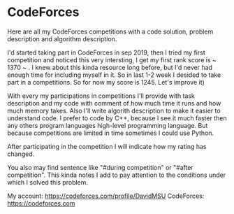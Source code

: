 # CodeForces
Here are all my CodeForces competitions with a code solution, problem description and algorithm description.

I'd started taking part in CodeForces in sep 2019, then I tried my first competition and noticed this very intersting, I get my first rank score is ~ 1370 ~ . I knew about this kinda resource long before, but I'd never had enough time for including myself in it. So in last 1-2 week I desided to take part in a competitions. So for now my score is 1245. Let's improve it)

With every my participations in competitions I'll provide with task description and my code with comment of how much time it runs and how much memory takes. Also I'll write algorith description to make it easier to understand code. I prefer to code by C++, because I see it much faster then any others program languages high-level programming language. But because competitions are limited in time sometimes I could use Python.

After participating in the competition I will indicate how my rating has changed. 

You also may find sentence like "#during competition" or "#after competition". This kinda notes I add to pay attention to the conditions under which I solved this problem.

My account: https://codeforces.com/profile/DavidMSU
CodeForces: https://codeforces.com
